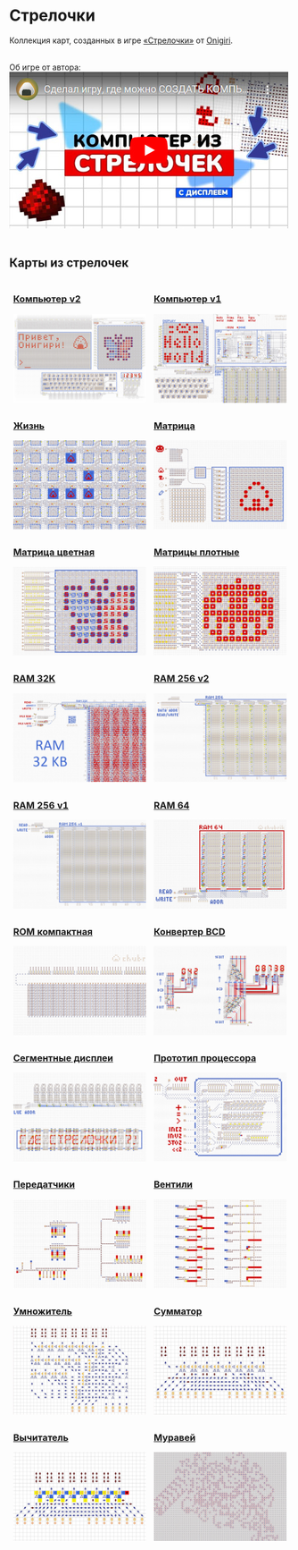 ﻿# Стрелочки
Коллекция карт, созданных в игре [«Стрелочки»](https://logic-arrows.io/) от [Onigiri](https://github.com/ArtemOnigiri).
<br><br>

Об игре от автора:<br>
[![Видео об игре](img/youtube.jpg)](https://www.youtube.com/watch?v=q_ve9SsuyvU)
<br><br>

## Карты из стрелочек

<table>
  <thead>
    <tr>
      <td width="50%">
        <h3><a href="https://logic-arrows.io/map-computer">Компьютер v2</a></h3>
        <a href="https://logic-arrows.io/map-computer"><img src="img/computer-v2.jpg" alt="Компьютер v2"></a>
      </td>
      <td>
        <h3><a href="computer-v1/index.md">Компьютер v1</a></h3>
        <a href="computer-v1/index.md"><img src="img/computer-v1.jpg" alt="Компьютер"></a>
      </td>
    </tr>
    <tr>
    <tr>
      <td>
        <h3><a href="https://logic-arrows.io/map-life">Жизнь</a></h3>
        <a href="https://logic-arrows.io/map-life"><img src="img/life.jpg" alt="Жизнь"></a>
      </td>
      <td>
        <h3><a href="https://logic-arrows.io/map-matrix">Матрица</a></h3>
        <a href="https://logic-arrows.io/map-matrix"><img src="img/matrix.jpg" alt="Матрица"></a>
      </td>
    </tr>
    <tr>
      <td>
        <h3><a href="https://logic-arrows.io/map-matrix-rgb">Матрица цветная</a></h3>
        <a href="https://logic-arrows.io/map-matrix-rgb"><img src="img/matrix-rgb.jpg" alt="Матрица цветная"></a>
      </td>
      <td>
        <h3><a href="https://logic-arrows.io/map-CcGrVgC8">Матрицы плотные</a></h3>
        <a href="https://logic-arrows.io/map-CcGrVgC8"><img src="img/matrix-compact.jpg" alt="Матрицы плотные"></a>
      </td>
    </tr>
    <tr>
      <td>
        <h3><a href="https://logic-arrows.io/map-fsG82aDy">RAM 32K</a></h3>
        <a href="https://logic-arrows.io/map-fsG82aDy"><img src="img/ram-32k.jpg" alt="RAM 32K"></a>
      </td>
      <td>
        <h3><a href="https://logic-arrows.io/map-ram256">RAM 256 v2</a></h3>
        <a href="https://logic-arrows.io/map-ram256"><img src="img/ram-256-v2.jpg" alt="RAM 256 v2"></a>
      </td>
    </tr>
    <tr>
      <td>
        <h3><a href="https://logic-arrows.io/map-utcKt1dM">RAM 256 v1</a></h3>
        <a href="https://logic-arrows.io/map-utcKt1dM"><img src="img/ram-256-v1.jpg" alt="RAM 256 v1"></a>
      </td>
      <td>
        <h3><a href="https://logic-arrows.io/map-ram64">RAM 64</a></h3>
        <a href="https://logic-arrows.io/map-ram64"><img src="img/ram-64.jpg" alt="RAM 64"></a>
      </td>
    </tr>
    <tr>
      <td>
        <h3><a href="https://logic-arrows.io/map-FI3Ue08n">ROM компактная</a></h3>
        <a href="https://logic-arrows.io/map-FI3Ue08n"><img src="img/rom-compact.jpg" alt="ROM компактная"></a>
      </td>
      <td>
        <h3><a href="https://logic-arrows.io/map-0TNlFXRQa6Y">Конвертер BCD</a></h3>
        <a href="https://logic-arrows.io/map-0TNlFXRQa6Y"><img src="img/bcd-converter.jpg" alt="Конвертер BCD"></a>
      </td>
    </tr>
    <tr>
      <td>
        <h3><a href="https://logic-arrows.io/map-Xhj9Pead">Сегментные дисплеи</a></h3>
        <a href="https://logic-arrows.io/map-Xhj9Pead"><img src="img/digits.jpg" alt="Сегментные дисплеи"></a>
      </td>
      <td>
        <h3><a href="https://logic-arrows.io/map-kBhOopki">Прототип процессора</a></h3>
        <a href="https://logic-arrows.io/map-kBhOopki"><img src="img/cpu.jpg" alt="Прототип процессора"></a>
      </td>
    </tr>
    <tr>
      <td>
        <h3><a href="https://logic-arrows.io/map-Io2FESYk">Передатчики</a></h3>
        <a href="https://logic-arrows.io/map-Io2FESYk"><img src="img/transmitters.jpg" alt="Передатчики"></a>
      </td>
      <td>
        <h3><a href="https://logic-arrows.io/map-k_R4pB1A">Вентили</a></h3>
        <a href="https://logic-arrows.io/map-k_R4pB1A"><img src="img/gates.jpg" alt="Вентили"></a>
      </td>
    </tr>
    <tr>
      <td>
        <h3><a href="https://logic-arrows.io/map-lF-KRVo4vtw">Умножитель</a></h3>
        <a href="https://logic-arrows.io/map-lF-KRVo4vtw"><img src="img/multiplier.jpg" alt="Умножитель"></a>
      </td>
      <td>
        <h3><a href="https://logic-arrows.io/map-5bk8IiWhZ6Q">Сумматор</a></h3>
        <a href="https://logic-arrows.io/map-5bk8IiWhZ6Q"><img src="img/adder.jpg" alt="Сумматор"></a>
      </td>
    </tr>
    <tr>
      <td>
        <h3><a href="https://logic-arrows.io/map-GvPsAA38">Вычитатель</a></h3>
        <a href="https://logic-arrows.io/map-GvPsAA38"><img src="img/subtractor.jpg" alt="Вычитатель"></a>
      </td>
      <td>
        <h3><a href="https://logic-arrows.io/map-um14l5Qr">Муравей</a></h3>
        <a href="https://logic-arrows.io/map-um14l5Qr"><img src="img/ant.jpg" alt="Муравей"></a>
      </td>
    </tr>
  </thead>
</table>
